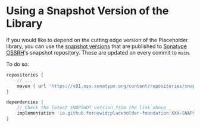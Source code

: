 # Using a Snapshot Version of the Library

If you would like to depend on the cutting edge version of the Placeholder library,
you can use the [snapshot versions][snap] that are published to [Sonatype OSSRH](https://central.sonatype.org/)'s snapshot repository.
These are updated on every commit to `main`.

To do so:

```groovy
repositories {
    // ...
    maven { url 'https://s01.oss.sonatype.org/content/repositories/snapshots' }
}

dependencies {
    // Check the latest SNAPSHOT version from the link above
    implementation 'io.github.fornewid:placeholder-foundation:XXX-SNAPSHOT'
}
```

  [snap]: https://s01.oss.sonatype.org/content/repositories/snapshots/io/github/fornewid/placeholder-foundation/